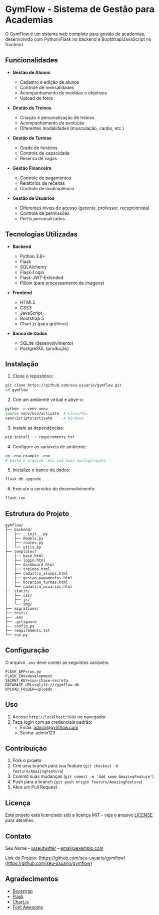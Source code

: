 # GymFlow - Sistema de Gestão para Academias

O GymFlow é um sistema web completo para gestão de academias, desenvolvido com Python/Flask no backend e Bootstrap/JavaScript no frontend.

## Funcionalidades

- **Gestão de Alunos**
  - Cadastro e edição de alunos
  - Controle de mensalidades
  - Acompanhamento de medidas e objetivos
  - Upload de fotos

- **Gestão de Treinos**
  - Criação e personalização de treinos
  - Acompanhamento de evolução
  - Diferentes modalidades (musculação, cardio, etc.)

- **Gestão de Turmas**
  - Grade de horários
  - Controle de capacidade
  - Reserva de vagas

- **Gestão Financeira**
  - Controle de pagamentos
  - Relatórios de receitas
  - Controle de inadimplência

- **Gestão de Usuários**
  - Diferentes níveis de acesso (gerente, professor, recepcionista)
  - Controle de permissões
  - Perfis personalizados

## Tecnologias Utilizadas

- **Backend**
  - Python 3.8+
  - Flask
  - SQLAlchemy
  - Flask-Login
  - Flask-JWT-Extended
  - Pillow (para processamento de imagens)

- **Frontend**
  - HTML5
  - CSS3
  - JavaScript
  - Bootstrap 5
  - Chart.js (para gráficos)

- **Banco de Dados**
  - SQLite (desenvolvimento)
  - PostgreSQL (produção)

## Instalação

1. Clone o repositório:
```bash
git clone https://github.com/seu-usuario/gymflow.git
cd gymflow
```

2. Crie um ambiente virtual e ative-o:
```bash
python -m venv venv
source venv/bin/activate  # Linux/Mac
venv\Scripts\activate     # Windows
```

3. Instale as dependências:
```bash
pip install -r requirements.txt
```

4. Configure as variáveis de ambiente:
```bash
cp .env.example .env
# Edite o arquivo .env com suas configurações
```

5. Inicialize o banco de dados:
```bash
flask db upgrade
```

6. Execute o servidor de desenvolvimento:
```bash
flask run
```

## Estrutura do Projeto

```
gymflow/
├── backend/
│   ├── __init__.py
│   ├── models.py
│   ├── routes.py
│   └── utils.py
├── templates/
│   ├── base.html
│   ├── login.html
│   ├── dashboard.html
│   ├── treinos.html
│   ├── cadastro_alunos.html
│   ├── gestao_pagamentos.html
│   ├── horarios_turmas.html
│   └── cadastro_usuarios.html
├── static/
│   ├── css/
│   ├── js/
│   └── img/
├── migrations/
├── tests/
├── .env
├── .gitignore
├── config.py
├── requirements.txt
└── run.py
```

## Configuração

O arquivo `.env` deve conter as seguintes variáveis:

```env
FLASK_APP=run.py
FLASK_ENV=development
SECRET_KEY=sua-chave-secreta
DATABASE_URL=sqlite:///gymflow.db
UPLOAD_FOLDER=uploads
```

## Uso

1. Acesse `http://localhost:5000` no navegador
2. Faça login com as credenciais padrão:
   - Email: admin@gymflow.com
   - Senha: admin123

## Contribuição

1. Fork o projeto
2. Crie uma branch para sua feature (`git checkout -b feature/AmazingFeature`)
3. Commit suas mudanças (`git commit -m 'Add some AmazingFeature'`)
4. Push para a branch (`git push origin feature/AmazingFeature`)
5. Abra um Pull Request

## Licença

Este projeto está licenciado sob a licença MIT - veja o arquivo [LICENSE](LICENSE) para detalhes.

## Contato

Seu Nome - [@seutwitter](https://twitter.com/seutwitter) - email@exemplo.com

Link do Projeto: [https://github.com/seu-usuario/gymflow](https://github.com/seu-usuario/gymflow)

## Agradecimentos

- [Bootstrap](https://getbootstrap.com)
- [Flask](https://flask.palletsprojects.com)
- [Chart.js](https://www.chartjs.org)
- [Font Awesome](https://fontawesome.com)